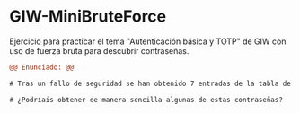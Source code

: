 # GIW-MiniBruteForce
Ejercicio para practicar el tema "Autenticación básica y TOTP" de GIW con uso de fuerza bruta para descubrir contraseñas.

```diff
@@ Enunciado: @@

# Tras un fallo de seguridad se han obtenido 7 entradas de la tabla de usuarios de una página web, que se pueden encontrar en el fichero "database.sql". Aunque  lo que está almacenado es el valor hash producido por la contraseña de cada usuario,  todo apunta a que no se está utilizando ninguna sal ni algoritmo de ralentizado. Tras una inspección inicial comprobamos que el valor hash son 32 caracteres hexadecimales, es decir, un total de 128 bits.

# ¿Podríais obtener de manera sencilla algunas de estas contraseñas?
```
